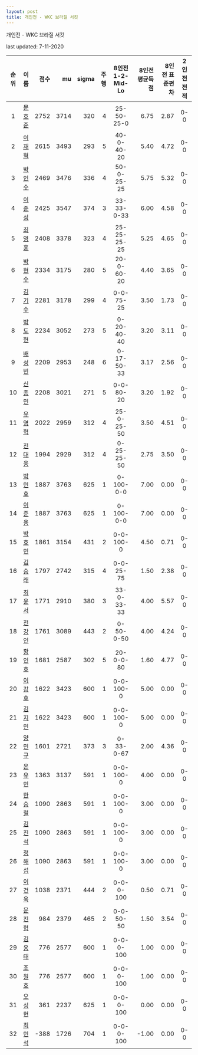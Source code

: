 ```yaml
---
layout: post
title: 개인전 - WKC 브라질 서킷
---
```



개인전 - WKC 브라질 서킷


last updated: 7-11-2020

| 순위 | 이름 | 점수 | mu | sigma | 주행 | 8인전 1-2-Mid-Lo | 8인전 평균득점 | 8인전 표준편차 | 2인전 전적 |
|:---:|:---:|---:|---:|---:|---:|:---:|---:|---:|:---:|
| 1 | [문호준](../munhojun) | 2752 | 3714 | 320 | 4 | 25-50-25-0 | 6.75 | 2.87 | 0-0 |
| 2 | [이재혁](../ijaehyeok) | 2615 | 3493 | 293 | 5 | 40-0-40-20 | 5.40 | 4.72 | 0-0 |
| 3 | [박인수](../bakinsu) | 2469 | 3476 | 336 | 4 | 50-0-25-25 | 5.75 | 5.32 | 0-0 |
| 4 | [이준성](../ijunseong) | 2425 | 3547 | 374 | 3 | 33-33-0-33 | 6.00 | 4.58 | 0-0 |
| 5 | [최영훈](../choiyeonghun) | 2408 | 3378 | 323 | 4 | 25-25-25-25 | 5.25 | 4.65 | 0-0 |
| 6 | [박현수](../bakhyeonsu) | 2334 | 3175 | 280 | 5 | 20-0-60-20 | 4.40 | 3.65 | 0-0 |
| 7 | [김기수](../gimgisu) | 2281 | 3178 | 299 | 4 | 0-0-75-25 | 3.50 | 1.73 | 0-0 |
| 8 | [박도현](../bakdohyeon) | 2234 | 3052 | 273 | 5 | 0-20-40-40 | 3.20 | 3.11 | 0-0 |
| 9 | [배성빈](../baeseongbin) | 2209 | 2953 | 248 | 6 | 0-17-50-33 | 3.17 | 2.56 | 0-0 |
| 10 | [신종민](../shinjongmin) | 2208 | 3021 | 271 | 5 | 0-0-80-20 | 3.20 | 1.92 | 0-0 |
| 11 | [유영혁](../yuyeonghyeok) | 2022 | 2959 | 312 | 4 | 25-0-25-50 | 3.50 | 4.51 | 0-0 |
| 12 | [전대웅](../jeondaewoong) | 1994 | 2929 | 312 | 4 | 0-25-25-50 | 2.75 | 3.50 | 0-0 |
| 13 | [박민호](../bakminho) | 1887 | 3763 | 625 | 1 | 0-100-0-0 | 7.00 | 0.00 | 0-0 |
| 14 | [이준용](../ijunyong) | 1887 | 3763 | 625 | 1 | 0-100-0-0 | 7.00 | 0.00 | 0-0 |
| 15 | [박효민](../bakhyomin) | 1861 | 3154 | 431 | 2 | 0-0-100-0 | 4.50 | 0.71 | 0-0 |
| 16 | [김승래](../gimseungrae) | 1797 | 2742 | 315 | 4 | 0-0-25-75 | 1.50 | 2.38 | 0-0 |
| 17 | [최윤서](../choiyunseo) | 1771 | 2910 | 380 | 3 | 33-0-33-33 | 4.00 | 5.57 | 0-0 |
| 18 | [전강인](../jeongangin) | 1761 | 3089 | 443 | 2 | 0-50-0-50 | 4.00 | 4.24 | 0-0 |
| 19 | [황인호](../hwanginho) | 1681 | 2587 | 302 | 5 | 20-0-0-80 | 1.60 | 4.77 | 0-0 |
| 20 | [이강호](../igangho) | 1622 | 3423 | 600 | 1 | 0-0-100-0 | 5.00 | 0.00 | 0-0 |
| 21 | [김지민](../gimjimin) | 1622 | 3423 | 600 | 1 | 0-0-100-0 | 5.00 | 0.00 | 0-0 |
| 22 | [양민규](../yangmingyu) | 1601 | 2721 | 373 | 3 | 0-33-0-67 | 2.00 | 4.36 | 0-0 |
| 23 | [온유민](../onyumin) | 1363 | 3137 | 591 | 1 | 0-0-100-0 | 4.00 | 0.00 | 0-0 |
| 24 | [한승철](../hanseungcheol) | 1090 | 2863 | 591 | 1 | 0-0-100-0 | 3.00 | 0.00 | 0-0 |
| 25 | [김진석](../gimjinseok) | 1090 | 2863 | 591 | 1 | 0-0-100-0 | 3.00 | 0.00 | 0-0 |
| 26 | [정해섭](../jeonghaeseop) | 1090 | 2863 | 591 | 1 | 0-0-100-0 | 3.00 | 0.00 | 0-0 |
| 27 | [이건욱](../igeonuk) | 1038 | 2371 | 444 | 2 | 0-0-0-100 | 0.50 | 0.71 | 0-0 |
| 28 | [문진형](../munjinhyeong) | 984 | 2379 | 465 | 2 | 0-0-50-50 | 1.50 | 3.54 | 0-0 |
| 29 | [김응태](../gimeungtae) | 776 | 2577 | 600 | 1 | 0-0-0-100 | 1.00 | 0.00 | 0-0 |
| 30 | [조원호](../jowonho) | 776 | 2577 | 600 | 1 | 0-0-0-100 | 1.00 | 0.00 | 0-0 |
| 31 | [오성현](../oseonghyeon) | 361 | 2237 | 625 | 1 | 0-0-0-100 | 0.00 | 0.00 | 0-0 |
| 32 | [최민석](../choiminseok) | -388 | 1726 | 704 | 1 | 0-0-0-100 | -1.00 | 0.00 | 0-0 |
